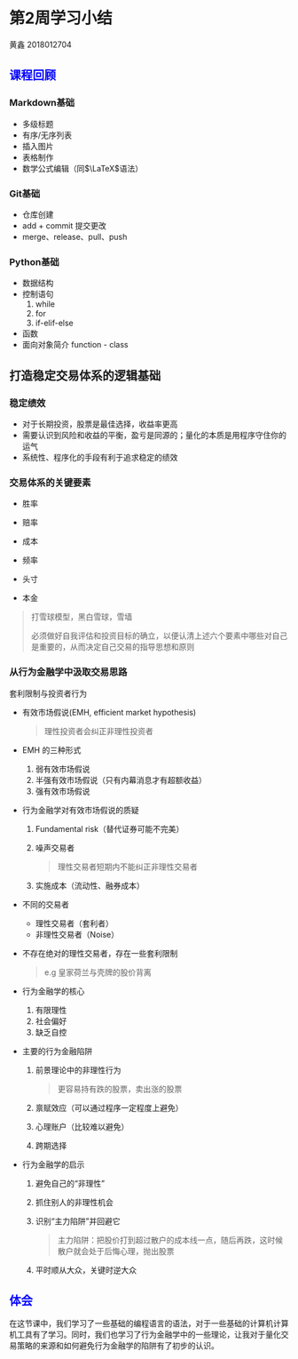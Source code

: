 # 第2周学习小结

黄鑫 2018012704

## <font color="blue">课程回顾 </font >

### Markdown基础

- 多级标题
- 有序/无序列表
- 插入图片
- 表格制作
- 数学公式编辑（同$\LaTeX$语法）

### Git基础

- 仓库创建
- add + commit 提交更改
- merge、release、pull、push

### Python基础

- 数据结构
- 控制语句
  1. while
  2. for
  3. if-elif-else
- 函数
- 面向对象简介
	 function - class

## 打造稳定交易体系的逻辑基础

### 稳定绩效

- 对于长期投资，股票是最佳选择，收益率更高
- 需要认识到风险和收益的平衡，盈亏是同源的；量化的本质是用程序守住你的运气
- 系统性、程序化的手段有利于追求稳定的绩效

### 交易体系的关键要素

- 胜率

- 赔率

- 成本

- 频率

- 头寸

- 本金
> 打雪球模型，黑白雪球，雪墙
>
> 必须做好自我评估和投资目标的确立，以便认清上述六个要素中哪些对自己是重要的，从而决定自己交易的指导思想和原则

### 从行为金融学中汲取交易思路 

套利限制与投资者行为

- 有效市场假说(EMH, efficient market hypothesis)
  
  > 理性投资者会纠正非理性投资者
  
- EMH 的三种形式

  1. 弱有效市场假说
  2. 半强有效市场假说（只有内幕消息才有超额收益）
  3. 强有效市场假说

- 行为金融学对有效市场假说的质疑

  1. Fundamental risk（替代证券可能不完美）

  2. 噪声交易者

     > 理性交易者短期内不能纠正非理性交易者

  3. 实施成本（流动性、融券成本）

- 不同的交易者
  - 理性交易者（套利者）
  - 非理性交易者（Noise）
  
- 不存在绝对的理性交易者，存在一些套利限制

  > e.g 皇家荷兰与壳牌的股价背离

- 行为金融学的核心

  1. 有限理性
  2. 社会偏好
  3. 缺乏自控

- 主要的行为金融陷阱
  1. 前景理论中的非理性行为
  
     > 更容易持有跌的股票，卖出涨的股票
  
  2. 禀赋效应（可以通过程序一定程度上避免）
  
  3. 心理账户（比较难以避免）
  
  4. 跨期选择

- 行为金融学的启示

  1. 避免自己的“非理性”

  2. 抓住别人的非理性机会

  3. 识别“主力陷阱”并回避它

     > 主力陷阱：把股价打到超过散户的成本线一点，随后再跌，这时候散户就会处于后悔心理，抛出股票

  4. 平时顺从大众，关键时逆大众

## <font color="blue"> 体会</font>

在这节课中，我们学习了一些基础的编程语言的语法，对于一些基础的计算机计算机工具有了学习。同时，我们也学习了行为金融学中的一些理论，让我对于量化交易策略的来源和如何避免行为金融学的陷阱有了初步的认识。